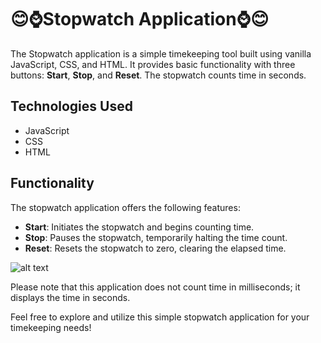 # 😊⌚Stopwatch Application⌚😊

The Stopwatch application is a simple timekeeping tool built using vanilla JavaScript, CSS, and HTML. It provides basic functionality with three buttons: **Start**, **Stop**, and **Reset**. The stopwatch counts time in seconds.

## Technologies Used

- JavaScript
- CSS
- HTML

## Functionality

The stopwatch application offers the following features:

- **Start**: Initiates the stopwatch and begins counting time.
- **Stop**: Pauses the stopwatch, temporarily halting the time count.
- **Reset**: Resets the stopwatch to zero, clearing the elapsed time.

![alt text]("C:\Users\sifmc\Downloads\stopwatch_video.gif")


Please note that this application does not count time in milliseconds; it displays the time in seconds.

Feel free to explore and utilize this simple stopwatch application for your timekeeping needs!
